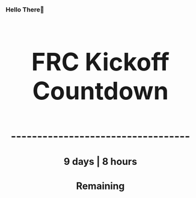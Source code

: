 ### Hello There👋

<!---START-TIMER--->
<h3 align='center' style='font-size: 64px;'>FRC Kickoff Countdown</h3>
<h3 align='center' style='font-size: 30px;'>----------------------------------</h3>
<h3 align='center' style='font-size: 25px;'>9 days | 8 hours</h3>
<h3 align='center' style='font-size: 25px;'>Remaining</h3>
<!---END-TIMER--->
